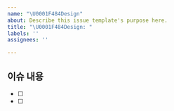 ```yaml
---
name: "\U0001F484Design"
about: Describe this issue template's purpose here.
title: "\U0001F484Design: "
labels: ''
assignees: ''

---
```


## 이슈 내용
- [ ] 
- [ ]
